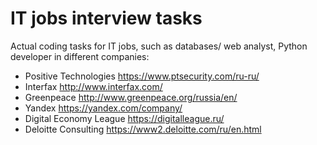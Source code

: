 # IT jobs interview tasks
Actual coding tasks for IT jobs, such as databases/ web analyst, Python developer in different companies:
- Positive Technologies https://www.ptsecurity.com/ru-ru/
- Interfax http://www.interfax.com/
- Greenpeace http://www.greenpeace.org/russia/en/
- Yandex https://yandex.com/company/
- Digital Economy League https://digitalleague.ru/
- Deloitte Consulting https://www2.deloitte.com/ru/en.html
